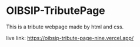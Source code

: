 # OIBSIP-TributePage
This is a tribute webpage made by html and css.




live link: https://oibsip-tribute-page-nine.vercel.app/
